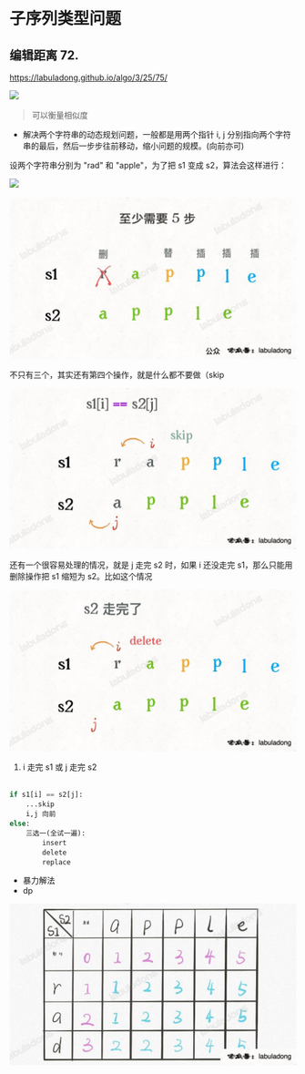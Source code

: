 # 子序列类型问题

## 编辑距离 72.

https://labuladong.github.io/algo/3/25/75/

![](images/2022-07-18-21-48-49.png)

> 可以衡量相似度

-   解决两个字符串的动态规划问题，一般都是用两个指针 i, j 分别指向两个字符串的最后，然后一步步往前移动，缩小问题的规模。(向前亦可)

设两个字符串分别为 "rad" 和 "apple"，为了把 s1 变成 s2，算法会这样进行：

![](https://labuladong.github.io/algo/images/editDistance/edit.gif)

![](images/2022-07-18-21-55-30.png)

不只有三个，其实还有第四个操作，就是什么都不要做（skip

![](images/2022-07-18-21-56-02.png)

还有一个很容易处理的情况，就是 j 走完 s2 时，如果 i 还没走完 s1，那么只能用删除操作把 s1 缩短为 s2。比如这个情况

![](images/2022-07-18-22-00-32.png)

1. i 走完 s1 或 j 走完 s2

```py

if s1[i] == s2[j]:
    ...skip
    i,j 向前
else:
    三选一(全试一遍):
        insert
        delete
        replace
```

-   暴力解法
-   dp

![](images/2022-07-18-22-33-52.png)
